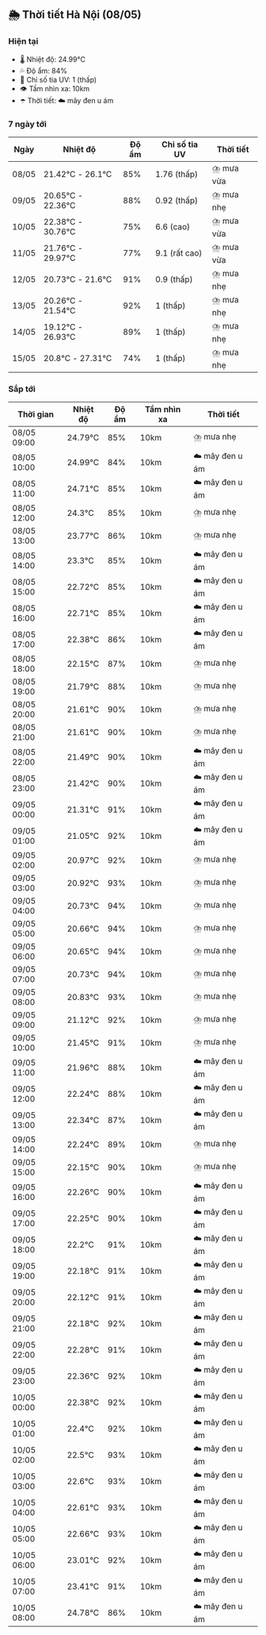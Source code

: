 ## 🌦️ Thời tiết Hà Nội (08/05)

### Hiện tại

- 🌡️ Nhiệt độ: 24.99℃
- 💦 Độ ẩm: 84%
- 🌟 Chỉ số tia UV: 1 (thấp)
- 👁️ Tầm nhìn xa: 10km
- ☂️ Thời tiết: ☁️ mây đen u ám

### 7 ngày tới

| Ngày | Nhiệt độ | Độ ẩm | Chỉ số tia UV | Thời tiết |
| --- | --- | --- | --- | --- |
| 08/05 | 21.42℃ - 26.1℃ | 85% | 1.76 (thấp) | ⛈️ mưa vừa |
| 09/05 | 20.65℃ - 22.36℃ | 88% | 0.92 (thấp) | ⛈️ mưa nhẹ |
| 10/05 | 22.38℃ - 30.76℃ | 75% | 6.6 (cao) | ⛈️ mưa vừa |
| 11/05 | 21.76℃ - 29.97℃ | 77% | 9.1 (rất cao) | ⛈️ mưa vừa |
| 12/05 | 20.73℃ - 21.6℃ | 91% | 0.9 (thấp) | ⛈️ mưa nhẹ |
| 13/05 | 20.26℃ - 21.54℃ | 92% | 1 (thấp) | ⛈️ mưa nhẹ |
| 14/05 | 19.12℃ - 26.93℃ | 89% | 1 (thấp) | ⛈️ mưa nhẹ |
| 15/05 | 20.8℃ - 27.31℃ | 74% | 1 (thấp) | ⛈️ mưa nhẹ |

### Sắp tới

| Thời gian | Nhiệt độ | Độ ẩm | Tầm nhìn xa | Thời tiết |
| --- | --- | --- | --- | --- |
| 08/05 09:00 | 24.79℃ | 85% | 10km | ⛈️ mưa nhẹ |
| 08/05 10:00 | 24.99℃ | 84% | 10km | ☁️ mây đen u ám |
| 08/05 11:00 | 24.71℃ | 85% | 10km | ☁️ mây đen u ám |
| 08/05 12:00 | 24.3℃ | 85% | 10km | ⛈️ mưa nhẹ |
| 08/05 13:00 | 23.77℃ | 86% | 10km | ⛈️ mưa nhẹ |
| 08/05 14:00 | 23.3℃ | 85% | 10km | ☁️ mây đen u ám |
| 08/05 15:00 | 22.72℃ | 85% | 10km | ☁️ mây đen u ám |
| 08/05 16:00 | 22.71℃ | 85% | 10km | ☁️ mây đen u ám |
| 08/05 17:00 | 22.38℃ | 86% | 10km | ☁️ mây đen u ám |
| 08/05 18:00 | 22.15℃ | 87% | 10km | ⛈️ mưa nhẹ |
| 08/05 19:00 | 21.79℃ | 88% | 10km | ⛈️ mưa nhẹ |
| 08/05 20:00 | 21.61℃ | 90% | 10km | ⛈️ mưa nhẹ |
| 08/05 21:00 | 21.61℃ | 90% | 10km | ⛈️ mưa nhẹ |
| 08/05 22:00 | 21.49℃ | 90% | 10km | ☁️ mây đen u ám |
| 08/05 23:00 | 21.42℃ | 90% | 10km | ☁️ mây đen u ám |
| 09/05 00:00 | 21.31℃ | 91% | 10km | ☁️ mây đen u ám |
| 09/05 01:00 | 21.05℃ | 92% | 10km | ☁️ mây đen u ám |
| 09/05 02:00 | 20.97℃ | 92% | 10km | ⛈️ mưa nhẹ |
| 09/05 03:00 | 20.92℃ | 93% | 10km | ⛈️ mưa nhẹ |
| 09/05 04:00 | 20.73℃ | 94% | 10km | ⛈️ mưa nhẹ |
| 09/05 05:00 | 20.66℃ | 94% | 10km | ⛈️ mưa nhẹ |
| 09/05 06:00 | 20.65℃ | 94% | 10km | ⛈️ mưa nhẹ |
| 09/05 07:00 | 20.73℃ | 94% | 10km | ⛈️ mưa nhẹ |
| 09/05 08:00 | 20.83℃ | 93% | 10km | ⛈️ mưa nhẹ |
| 09/05 09:00 | 21.12℃ | 92% | 10km | ⛈️ mưa nhẹ |
| 09/05 10:00 | 21.45℃ | 91% | 10km | ⛈️ mưa nhẹ |
| 09/05 11:00 | 21.96℃ | 88% | 10km | ☁️ mây đen u ám |
| 09/05 12:00 | 22.24℃ | 88% | 10km | ☁️ mây đen u ám |
| 09/05 13:00 | 22.34℃ | 87% | 10km | ☁️ mây đen u ám |
| 09/05 14:00 | 22.24℃ | 89% | 10km | ⛈️ mưa nhẹ |
| 09/05 15:00 | 22.15℃ | 90% | 10km | ⛈️ mưa nhẹ |
| 09/05 16:00 | 22.26℃ | 90% | 10km | ☁️ mây đen u ám |
| 09/05 17:00 | 22.25℃ | 90% | 10km | ☁️ mây đen u ám |
| 09/05 18:00 | 22.2℃ | 91% | 10km | ☁️ mây đen u ám |
| 09/05 19:00 | 22.18℃ | 91% | 10km | ☁️ mây đen u ám |
| 09/05 20:00 | 22.12℃ | 91% | 10km | ☁️ mây đen u ám |
| 09/05 21:00 | 22.18℃ | 92% | 10km | ☁️ mây đen u ám |
| 09/05 22:00 | 22.28℃ | 91% | 10km | ☁️ mây đen u ám |
| 09/05 23:00 | 22.36℃ | 92% | 10km | ☁️ mây đen u ám |
| 10/05 00:00 | 22.38℃ | 92% | 10km | ☁️ mây đen u ám |
| 10/05 01:00 | 22.4℃ | 92% | 10km | ☁️ mây đen u ám |
| 10/05 02:00 | 22.5℃ | 93% | 10km | ☁️ mây đen u ám |
| 10/05 03:00 | 22.6℃ | 93% | 10km | ☁️ mây đen u ám |
| 10/05 04:00 | 22.61℃ | 93% | 10km | ☁️ mây đen u ám |
| 10/05 05:00 | 22.66℃ | 93% | 10km | ☁️ mây đen u ám |
| 10/05 06:00 | 23.01℃ | 92% | 10km | ☁️ mây đen u ám |
| 10/05 07:00 | 23.41℃ | 91% | 10km | ☁️ mây đen u ám |
| 10/05 08:00 | 24.78℃ | 86% | 10km | ☁️ mây đen u ám |
